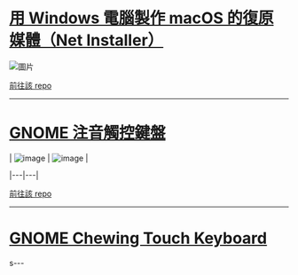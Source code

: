 # [用 Windows 電腦製作 macOS 的復原媒體（Net Installer）](https://proton-penguin.github.io/MAC)

![圖片](https://github.com/proton-penguin/macOS-Downloader/assets/142492829/ff269c18-20c6-47f7-8892-e0a7eeeea356)

[前往該 repo](https://github.com/proton-penguin/macOS-Downloader/tree/Windows)

---

# [GNOME 注音觸控鍵盤](https://proton-penguin.github.io/chewing-zh)

| ![image](https://github.com/proton-penguin/gjs-osk-chewing/assets/142492829/5282bb7a-f85c-48de-87c6-d457bc2f47c0) | ![image](https://github.com/proton-penguin/proton-penguin.github.io/assets/142492829/230e8a2e-bbd4-4a81-9a0a-438b4b7a6a3c) |

|---|---|

[前往該 repo](https://github.com/proton-penguin/gjs-osk-chewing)

---

# [GNOME Chewing Touch Keyboard](https://proton-penguin.github.io/chewing-en)

s---

